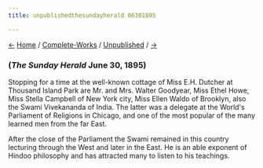 ```yaml
---
title: unpublishedthesundayherald 06301895

---
```

<div>

[←](nyt_03081895.htm) [Home](../../index.htm) /
[Complete-Works](../complete_works.htm) /
[Unpublished](unpublished_contents.htm) / [→](nyt_12131895.htm)

  

### (*The Sunday Herald* June 30, 1895)

Stopping for a time at the well-known cottage of Miss E.H. Dutcher at
Thousand Island Park are Mr. and Mrs. Walter Goodyear, Miss Ethel Howe,
Miss Stella Campbell of New York city, Miss Ellen Waldo of Brooklyn,
also the Swami Vivekananda of India. The latter was a delegate at the
World's Parliament of Religions in Chicago, and one of the most popular
of the many learned men from the far East.

After the close of the Parliament the Swami remained in this country
lecturing through the West and later in the East. He is an able exponent
of Hindoo philosophy and has attracted many to listen to his teachings.

</div>
